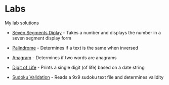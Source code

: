 # Labs
My lab solutions

* [Seven Segments Diplay](https://github.com/andrewdeutschj/Essentials2/blob/main/seven-segment-display.py) - Takes a number and displays the number in a seven segment display form

* [Palindrome](https://github.com/andrewdeutschj/Essentials2/blob/main/palindrome.py) - Determines if a text is the same when inversed

* [Anagram](https://github.com/andrewdeutschj/Essentials2/blob/main/digit-of-life.py) - Determines if two words are anagrams

* [Digit of Life](https://github.com/andrewdeutschj/Essentials2/blob/main/digit-of-life.py) - Prints a single digit (of life) based on a date string
  
* [Sudoku Validation](https://github.com/andrewdeutschj/Essentials2/blob/main/sudoku-validation.py) - Reads a 9x9 sudoku text file and determines validity
